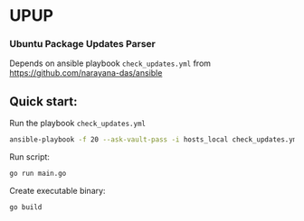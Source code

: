# UPUP
### Ubuntu Package Updates Parser

Depends on ansible playbook `check_updates.yml` from https://github.com/narayana-das/ansible

## Quick start:
Run the playbook `check_updates.yml`
```bash
ansible-playbook -f 20 --ask-vault-pass -i hosts_local check_updates.yml
```

Run script:
```bash
go run main.go
```

Create executable binary:
```bash
go build
```
